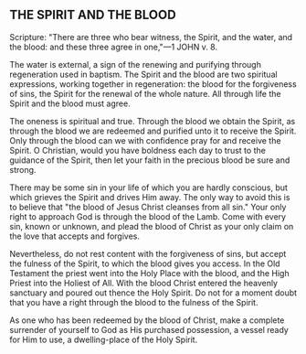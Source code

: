 ## THE SPIRIT AND THE BLOOD ##

Scripture: "There are three who bear witness, the Spirit, and the water, and the blood: and these three agree in one,"—1 JOHN v. 8.



The water is external, a sign of the renewing and purifying through regeneration used in baptism. The Spirit and the blood are two spiritual expressions, working together in regeneration: the blood for the forgiveness of sins, the Spirit for the renewal of the whole nature. All through life the Spirit and the blood must agree.



The oneness is spiritual and true. Through the blood we obtain the Spirit, as through the blood we are redeemed and purified unto it to receive the Spirit. Only through the blood can we with confidence pray for and receive the Spirit. O Christian, would you have boldness each day to trust to the guidance of the Spirit, then let your faith in the precious blood be sure and strong.



There may be some sin in your life of which you are hardly conscious, but which grieves the Spirit and drives Him away. The only way to avoid this is to believe that "the blood of Jesus Christ cleanses from all sin." Your only right to approach God is through the blood of the Lamb. Come with every sin, known or unknown, and plead the blood of Christ as your only claim on the love that accepts and forgives.



Nevertheless, do not rest content with the forgiveness of sins, but accept the fulness of the Spirit, to which the blood gives you access. In the Old Testament the priest went into the Holy Place with the blood, and the High Priest into the Holiest of All. With the blood Christ entered the heavenly sanctuary and poured out thence the Holy Spirit. Do not for a moment doubt that you have a right through the blood to the fulness of the Spirit.



As one who has been redeemed by the blood of Christ, make a complete surrender of yourself to God as His purchased possession, a vessel ready for Him to use, a dwelling-place of the Holy Spirit.

